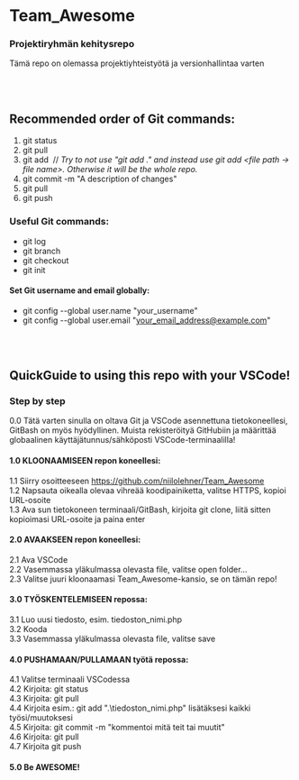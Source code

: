 # Team_Awesome

### Projektiryhmän kehitysrepo

Tämä repo on olemassa projektiyhteistyötä ja versionhallintaa varten

<br>
<br>

## Recommended order of Git commands:
  1. git status
  2. git pull
  4. git add <file names> &nbsp;// *Try to not use "git add ." and instead use git add <file path -> file name>. Otherwise it will be the whole repo.*
  5. git commit -m "A description of changes"
  6. git pull
  7. git push
  
### Useful Git commands:
  - git log    
  - git branch
  - git checkout
  - git init
  
#### Set Git username and email globally:
  - git config --global user.name "your_username"	
  - git config --global user.email "your_email_address@example.com"

<br>
<br>

## QuickGuide to using this repo with your VSCode!

### Step by step

0.0 Tätä varten sinulla on oltava Git ja VSCode asennettuna tietokoneellesi, GitBash on myös hyödyllinen. Muista rekisteröityä GitHubiin ja määrittää globaalinen käyttäjätunnus/sähköposti VSCode-terminaalilla!

#### 1.0 KLOONAAMISEEN repon koneellesi:    
1.1 Siirry osoitteeseen https://github.com/niilolehner/Team_Awesome  
1.2 Napsauta oikealla olevaa vihreää koodipainiketta, valitse HTTPS, kopioi URL-osoite   
1.3 Ava sun tietokoneen terminaali/GitBash, kirjoita git clone, liitä sitten kopioimasi URL-osoite ja paina enter   

#### 2.0 AVAAKSEEN repon koneellesi:   
2.1 Ava VSCode   
2.2 Vasemmassa yläkulmassa olevasta file, valitse open folder...   
2.3 Valitse juuri kloonaamasi Team_Awesome-kansio, se on tämän repo!   

#### 3.0 TYÖSKENTELEMISEEN repossa:   
3.1 Luo uusi tiedosto, esim. tiedoston_nimi.php     
3.2 Kooda    
3.3 Vasemmassa yläkulmassa olevasta file, valitse save    

#### 4.0 PUSHAMAAN/PULLAMAAN työtä repossa:    
4.1 Valitse terminaali VSCodessa   
4.2 Kirjoita: git status   
4.3 Kirjoita: git pull    
4.4 Kirjoita esim.: git add ".\tiedoston_nimi.php" lisätäksesi kaikki työsi/muutoksesi   
4.5 Kirjoita: git commit -m "kommentoi mitä teit tai muutit"   
4.6 Kirjoita: git pull    
4.7 Kirjoita git push    

#### 5.0 Be AWESOME!
